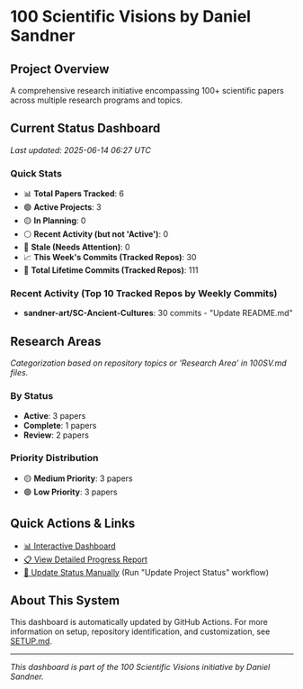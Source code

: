 # 100 Scientific Visions by Daniel Sandner

## Project Overview
A comprehensive research initiative encompassing 100+ scientific papers across multiple research programs and topics.

## Current Status Dashboard
*Last updated: 2025-06-14 06:27 UTC*

### Quick Stats
- 📊 **Total Papers Tracked**: 6
- 🟢 **Active Projects**: 3
- 🟡 **In Planning**: 0
- ⚪ **Recent Activity (but not 'Active')**: 0
- 🔴 **Stale (Needs Attention)**: 0
- 📈 **This Week's Commits (Tracked Repos)**: 30 
- 📜 **Total Lifetime Commits (Tracked Repos)**: 111

### Recent Activity (Top 10 Tracked Repos by Weekly Commits)
- **sandner-art/SC-Ancient-Cultures**: 30 commits - "Update README.md"

## Research Areas
*Categorization based on repository topics or 'Research Area' in 100SV.md files.*

### By Status
- **Active**: 3 papers
- **Complete**: 1 papers
- **Review**: 2 papers

### Priority Distribution
- 🟡 **Medium Priority**: 3 papers
- 🟢 **Low Priority**: 3 papers

## Quick Actions & Links
- [📊 Interactive Dashboard](https://sandner-art.github.io/100-Scientific-Visions-Hub/)
- [📋 View Detailed Progress Report](./reports/detailed-progress.md)
- [🔄 Update Status Manually](../../actions) (Run "Update Project Status" workflow)

## About This System
This dashboard is automatically updated by GitHub Actions. For more information on setup, repository identification, and customization, see [SETUP.md](./setup.md).

---

*This dashboard is part of the 100 Scientific Visions initiative by Daniel Sandner.*